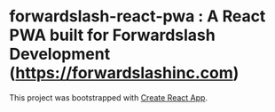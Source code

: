 # forwardslash-react-pwa : A React PWA built for Forwardslash Development (https://forwardslashinc.com)

This project was bootstrapped with [Create React App](https://github.com/facebookincubator/create-react-app).